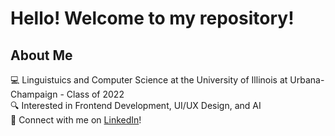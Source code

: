 # Hello! Welcome to my repository!
## About Me
:computer: Linguistuics and Computer Science at the University of Illinois at Urbana-Champaign - Class of 2022  
:mag: Interested in Frontend Development, UI/UX Design, and AI  
:handshake: Connect with me on [LinkedIn](https://www.linkedin.com/in/anjolee-rice/)!  
